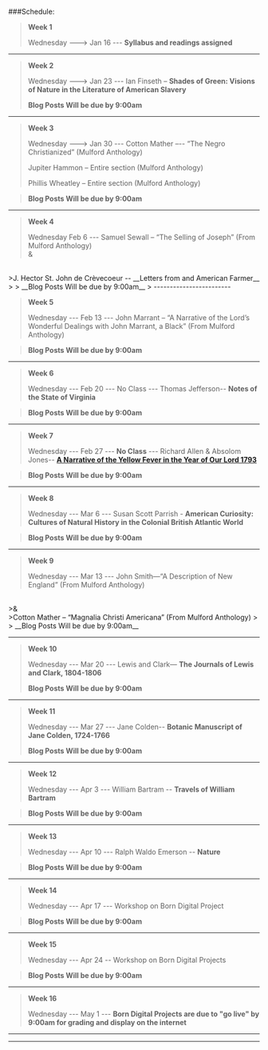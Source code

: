 ###Schedule:

>__Week 1__
>
>Wednesday  --->  Jan 16 ---  __Syllabus and readings assigned__
>
>
------------------------

>__Week 2__
>
>Wednesday  --->  Jan 23 --- Ian Finseth – __Shades of Green: Visions of Nature in the Literature of American Slavery__
>
>  __Blog Posts Will be due by 9:00am__
>
------------------------

>__Week 3__
>
>Wednesday  --->  Jan 30  ---  Cotton Mather –--  “The Negro Christianized”  (Mulford Anthology) 
>
>Jupiter Hammon – Entire section (Mulford Anthology)
>
>Phillis Wheatley – Entire section (Mulford Anthology)
>
> 

>  __Blog Posts Will be due by 9:00am__
>
------------------------

>__Week 4__
>
>
>Wednesday Feb 6 ---  Samuel Sewall – “The Selling of Joseph” (From Mulford Anthology)<br />
>&
<br />
>J. Hector St. John de Crèvecoeur --  __Letters from and American Farmer__ 
>
>  __Blog Posts Will be due by 9:00am__
>
------------------------

>__Week 5__
>
>Wednesday  ---  Feb 13 --- John Marrant – “A Narrative of the Lord’s Wonderful Dealings with John Marrant, a Black” (From Mulford Anthology)


>  __Blog Posts Will be due by 9:00am__
>
------------------------

>__Week 6__
>
>Wednesday  ---  Feb 20 --- No Class ---  Thomas Jefferson-- __Notes of the State of Virginia__

>  __Blog Posts Will be due by 9:00am__
>
------------------------

>__Week 7__
>
>Wednesday  ---  Feb 27 --- **No Class**  ---  Richard Allen & Absolom Jones-- [__A Narrative of the Yellow Fever in the Year of Our Lord 1793__](http://docsouth.unc.edu/neh/allen/allen.html)


>  __Blog Posts Will be due by 9:00am__
>
------------------------

>__Week 8__
>
>Wednesday  ---  Mar 6 ---  Susan Scott Parrish - __American Curiosity: Cultures of Natural History in the Colonial British Atlantic World__

>  __Blog Posts Will be due by 9:00am__
>
------------------------

>__Week 9__
>
>Wednesday  ---  Mar 13  --- John Smith—“A Description of New England” (From Mulford Anthology)
<br>
>& 
<br>
>Cotton Mather – “Magnalia Christi Americana” (From Mulford Anthology)
>
>  __Blog Posts Will be due by 9:00am__

------------------------

>__Week 10__
>
>Wednesday  ---  Mar 20  ---  Lewis and Clark— __The Journals of Lewis and Clark, 1804-1806__
>
>  __Blog Posts Will be due by 9:00am__
>
------------------------

>__Week 11__
>
>Wednesday  ---  Mar 27  ---  Jane Colden-- __Botanic Manuscript of Jane Colden, 1724-1766__
>
>  __Blog Posts Will be due by 9:00am__
>
------------------------

>__Week 12__
>
>Wednesday  ---  Apr 3 ---	William Bartram -- __Travels of William Bartram__

>  __Blog Posts Will be due by 9:00am__
>
------------------------

>__Week 13__
>
>Wednesday  ---  Apr 10  --- Ralph Waldo Emerson -- __Nature__

>  __Blog Posts Will be due by 9:00am__
>
------------------------

>__Week 14__
>
>Wednesday  ---  Apr 17  ---  Workshop on Born Digital Project

>  __Blog Posts Will be due by 9:00am__
>
------------------------

>__Week 15__
>
>Wednesday  ---  Apr 24  --  Workshop on Born Digital Projects

>  __Blog Posts Will be due by 9:00am__
>

------------------------

> __Week 16__
>
>Wednesday  ---  May 1  --- __Born Digital Projects are due to "go live" by 9:00am for grading and display on the internet__
>

-------------------------------

-------------------------------